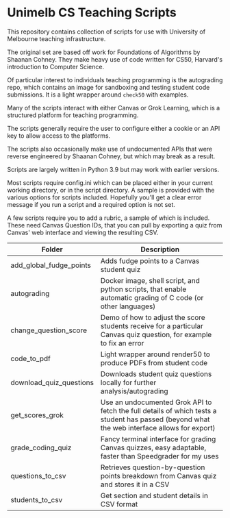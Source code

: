 # Unimelb CS Teaching Scripts

This repository contains collection of scripts for use with University of Melbourne teaching infrastructure.

The original set are based off work for Foundations of Algorithms by Shaanan Cohney. They make heavy use of code written for CS50, Harvard's introduction to Computer Science.

Of particular interest to individuals teaching programming is the autograding repo, which contains an image for sandboxing and testing student code submissions. It is a light wrapper around `check50` with examples.

Many of the scripts interact with either Canvas or Grok Learning, which is a structured platform for teaching programming.

The scripts generally require the user to configure either a cookie or an API key to allow access to the platforms.

The scripts also occasionally make use of undocumented APIs that were reverse engineered by Shaanan Cohney, but which may break as a result.

Scripts are largely written in Python 3.9 but may work with earlier versions.

Most scripts require config.ini which can be placed either in your current working directory, or in the script directory. A sample is provided with the various options for scripts included. Hopefully you'll get a clear error message if you run a script and a required option is not set.

A few scripts require you to add a rubric, a sample of which is included. These need Canvas Question IDs, that you can pull by exporting a quiz from Canvas' web interface and viewing the resulting CSV.

| Folder                  | Description                                                                                                                                  |
| ----------------------- | -------------------------------------------------------------------------------------------------------------------------------------------- |
| add_global_fudge_points | Adds fudge points to a Canvas student quiz                                                                                                   |
| autograding             | Docker image, shell script, and python scripts, that enable automatic grading of C code (or other languages)                                 |
| change_question_score   | Demo of how to adjust the score students receive for a particular Canvas quiz question, for example to fix an error                          |
| code_to_pdf             | Light wrapper around render50 to produce PDFs from student code                                                                              |
| download_quiz_questions | Downloads student quiz questions locally for further analysis/autograding                                                                    |
| get_scores_grok         | Use an undocumented Grok API to fetch the full details of which tests a student has passed (beyond what the web interface allows for export) |
| grade_coding_quiz       | Fancy terminal interface for grading Canvas quizzes, easy adaptable, faster than Speedgrader for my uses                                     |
| questions_to_csv        | Retrieves question-by-question points breakdown from Canvas quiz and stores it in a CSV                                                      |
| students_to_csv         | Get section and student details in CSV format                                                                                                |
